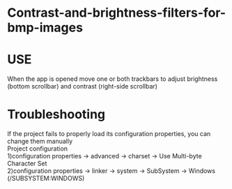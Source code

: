 # Contrast-and-brightness-filters-for-bmp-images

# USE

When the app is opened move one or both trackbars to adjust brightness (bottom scrollbar) and contrast (right-side scrollbar)

# Troubleshooting
If the project fails to properly load its configuration properties, you can change them manually\
Project configuration\
1)configuration properties -> advanced -> charset -> Use Multi-byte Character Set\
2)configuration properties -> linker -> system -> SubSystem -> Windows (/SUBSYSTEM:WINDOWS)
